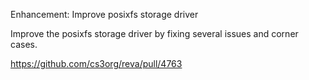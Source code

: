 Enhancement: Improve posixfs storage driver

Improve the posixfs storage driver by fixing several issues and corner cases. 

https://github.com/cs3org/reva/pull/4763
